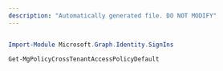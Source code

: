 ```yaml
---
description: "Automatically generated file. DO NOT MODIFY"
---
```


```powershell

Import-Module Microsoft.Graph.Identity.SignIns

Get-MgPolicyCrossTenantAccessPolicyDefault

```